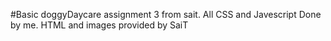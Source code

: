 #Basic doggyDaycare
assignment 3 from sait.
All CSS and Javescript Done by me.
HTML and images provided by SaiT
